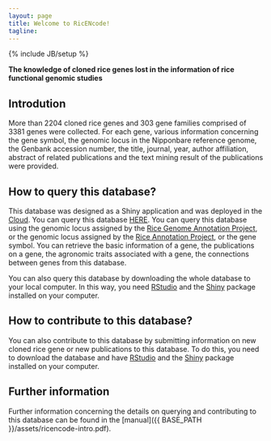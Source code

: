 ```yaml
---
layout: page
title: Welcome to RicENcode!
tagline: 
---
```

{% include JB/setup %}

__The knowledge of cloned rice genes lost in the information of rice functional genomic studies__

## Introdution
More than 2204 cloned rice genes and 303 gene families comprised of 3381 genes were collected. For each gene, 
various information concerning the gene symbol, the genomic locus in the Nipponbare reference genome, 
the Genbank accession number, the title, journal, year, author affiliation, abstract of related 
publications and the text mining result of the publications were provided.

    
## How to query this database?

This database was designed as a Shiny application and was deployed in the [Cloud](http://www.shinyapps.io/). 
You can query this database [HERE](https://ricencode.shinyapps.io/RICENCODE/).
You can query this database using the genomic locus assigned by the [Rice Genome Annotation Project](http://rice.plantbiology.msu.edu/), 
or the genomic locus assigned by the [Rice Annotation Project](http://rapdb.dna.affrc.go.jp/), or the gene symbol. 
You can retrieve the basic information of a gene, the publications on a gene, the agronomic traits associated with a gene, the connections between genes from this database.

You can also query this database by downloading the whole database to your local computer. In this way, you need [RStudio](http://www.rstudio.com/) and the [Shiny](http://shiny.rstudio.com/) package installed on your computer.


## How to contribute to this database?

You can also contribute to this database by submitting information on new cloned rice gene or new publications to this database. To do this, you need to download the database and have [RStudio](http://www.rstudio.com/) and the [Shiny](http://shiny.rstudio.com/) package installed on your computer.


## Further information
Further information concerning the details on querying and contributing to this database can be found in the [manual]({{ BASE_PATH }}/assets/ricencode-intro.pdf).



